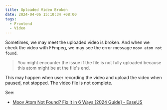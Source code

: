 ```yaml
---
title: Uploaded Video Broken
date: 2024-04-06 15:10:34 +08:00
tags:
  - Frontend
  - Video
---
```


Sometimes, we may meet the uploaded video is broken. And when we check the video with FFmpeg, we may see the error message `moov atom not found`.

> You might encounter the issue if the file is not fully uploaded because this atom might be at the file's end.

This may happen when user recording the video and upload the video when paused, not stopped. The video file is not complete.

See:

- [Moov Atom Not Found? Fix It in 6 Ways [2024 Guide] - EaseUS](https://www.easeus.com/data-recovery-solution/moov-atom-not-found.html)
